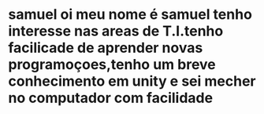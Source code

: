 # samuel oi meu nome é samuel tenho interesse nas areas de T.I.tenho facilicade  de aprender novas programoçoes,tenho um breve conhecimento em unity e sei mecher no computador com facilidade 
